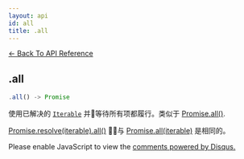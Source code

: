 ```yaml
---
layout: api
id: all
title: .all
---
```



[← Back To API Reference](/bluebird_cn/docs/api-reference.html)
<div class="api-code-section"><markdown>

## .all

```js
.all() -> Promise
```

使用已解决的 [`Iterable`](https://developer.mozilla.org/en-US/docs/Web/JavaScript/Reference/Iteration_protocols) 并等待所有项都履行。类似于 [Promise.all()](.).

[Promise.resolve(iterable).all()](.) 与 [Promise.all(iterable)](.) 是相同的。


</markdown></div>

<div id="disqus_thread"></div>
<script type="text/javascript">
    var disqus_title = ".all";
    var disqus_shortname = "bluebirdjs";
    var disqus_identifier = "disqus-id-all";
    
    (function() {
        var dsq = document.createElement("script"); dsq.type = "text/javascript"; dsq.async = true;
        dsq.src = "//" + disqus_shortname + ".disqus.com/embed.js";
        (document.getElementsByTagName("head")[0] || document.getElementsByTagName("body")[0]).appendChild(dsq);
    })();
</script>
<noscript>Please enable JavaScript to view the <a href="https://disqus.com/?ref_noscript" rel="nofollow">comments powered by Disqus.</a></noscript>
